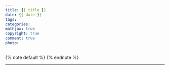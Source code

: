 ```yaml
---
title: {{ title }}
date: {{ date }}
tags:
categories:
mathjax: true
copyright: true
comment: true
photo: 
---
```


{% note default %}
{% endnote %}

<!-- more -->

---